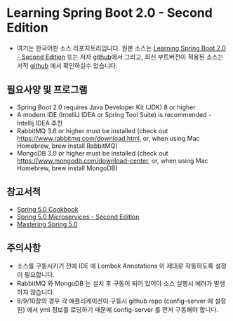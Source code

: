 # Learning Spring Boot 2.0 - Second Edition

* 여기는 한국어판 소스 리포지토리입니다. 원본 소스는 [Learning Spring Boot 2.0 - Second Edition](https://www.packtpub.com/application-development/learning-spring-boot-20-second-edition?utm_source=github&utm_medium=repository&utm_campaign=9781786463784) 또는 저자 [github](https://github.com/PacktPublishing/Learning-Spring-Boot-2.0-Second-Edition)에서 그리고,
최신 부트버전이 적용된 소스는 서적 [github](https://github.com/learning-spring-boot/learning-spring-boot-2nd-edition-code) 에서 확인하실수 있습니다.

## 필요사양 및 프로그램

* Spring Boot 2.0 requires Java Developer Kit (JDK) 8 or higher
* A modern IDE (IntelliJ IDEA or Spring Tool Suite) is recommended - Intellij IDEA 추천
* RabbitMQ 3.6 or higher must be installed (check out https://www.rabbitmq.com/download.html, or, when using Mac Homebrew, brew install RabbitMQ)
* MongoDB 3.0 or higher must be installed (check out https://www.mongodb.com/download-center, or, when using Mac Homebrew, brew install MongoDB)

## 참고서적

* [Spring 5.0 Cookbook](https://www.packtpub.com/application-development/spring-50-cookbook?utm_source=github&utm_medium=repository&utm_campaign=9781787128316)
* [Spring 5.0 Microservices - Second Edition](https://www.packtpub.com/application-development/spring-50-microservices-second-edition?utm_source=github&utm_medium=repository&utm_campaign=9781787127685)
* [Mastering Spring 5.0](https://www.packtpub.com/application-development/mastering-spring-50?utm_source=github&utm_medium=repository&utm_campaign=9781787123175)


## 주의사항

* 소스를 구동시키기 전에 IDE 에 Lombok Annotations 이 제대로 작동하도록 설정이 필요합니다.
* RabbitMQ 와 MongoDB 는 설치 후 구동이 되어 있어야 소스 실행시 에러가 발생하지 않습니다.
* 8/9/10장의 경우 각 애플리케이션이 구동시 github repo (config-server 에 설정된) 에서 yml 정보를 로딩하기 때문에 config-server 를 먼저 구동해야 합니다.